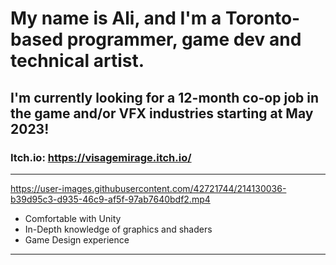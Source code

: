 # My name is Ali, and I'm a Toronto-based programmer, game dev and technical artist.
**I'm currently looking for a 12-month co-op job in the game and/or VFX industries starting at May 2023!**
---
### **Itch.io:** https://visagemirage.itch.io/
---



https://user-images.githubusercontent.com/42721744/214130036-b39d95c3-d935-46c9-af5f-97ab7640bdf2.mp4



- Comfortable with Unity
- In-Depth knowledge of graphics and shaders
- Game Design experience

---
